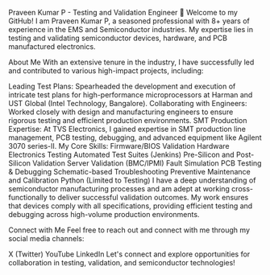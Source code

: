 Praveen Kumar P - Testing and Validation Engineer
👋 Welcome to my GitHub! I am Praveen Kumar P, a seasoned professional with 8+ years of experience in the EMS and Semiconductor industries. My expertise lies in testing and validating semiconductor devices, hardware, and PCB manufactured electronics.

About Me
With an extensive tenure in the industry, I have successfully led and contributed to various high-impact projects, including:

Leading Test Plans: Spearheaded the development and execution of intricate test plans for high-performance microprocessors at Harman and UST Global (Intel Technology, Bangalore).
Collaborating with Engineers: Worked closely with design and manufacturing engineers to ensure rigorous testing and efficient production environments.
SMT Production Expertise: At TVS Electronics, I gained expertise in SMT production line management, PCB testing, debugging, and advanced equipment like Agilent 3070 series-II.
My Core Skills:
Firmware/BIOS Validation
Hardware Electronics Testing
Automated Test Suites (Jenkins)
Pre-Silicon and Post-Silicon Validation
Server Validation (BMC/IPMI)
Fault Simulation
PCB Testing & Debugging
Schematic-based Troubleshooting
Preventive Maintenance and Calibration
Python (Limited to Testing)
I have a deep understanding of semiconductor manufacturing processes and am adept at working cross-functionally to deliver successful validation outcomes. My work ensures that devices comply with all specifications, providing efficient testing and debugging across high-volume production environments.

Connect with Me
Feel free to reach out and connect with me through my social media channels:

X (Twitter)
YouTube
LinkedIn
Let's connect and explore opportunities for collaboration in testing, validation, and semiconductor technologies!
